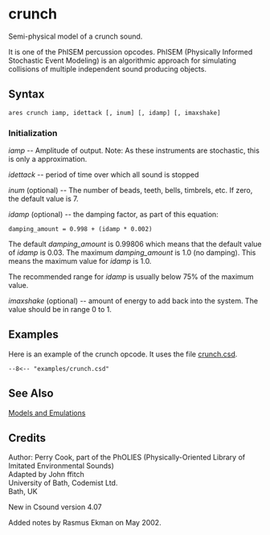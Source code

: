 <!--
id:crunch
category:Signal Generators:Models and Emulations
-->
# crunch
Semi-physical model of a crunch sound.

It is one of the PhISEM percussion opcodes. PhISEM (Physically Informed Stochastic Event Modeling) is an algorithmic approach for simulating collisions of multiple independent sound producing objects.

## Syntax
``` csound-orc
ares crunch iamp, idettack [, inum] [, idamp] [, imaxshake]
```

### Initialization

_iamp_ -- Amplitude of output.  Note: As these instruments are stochastic, this is only a approximation.

_idettack_ -- period of time over which all sound is stopped

_inum_ (optional) -- The number of beads, teeth, bells, timbrels, etc.  If zero, the default value is 7.

_idamp_ (optional) -- the damping factor, as part of this equation:

```
damping_amount = 0.998 + (idamp * 0.002)
```

The default _damping_amount_ is 0.99806 which means that the default value of _idamp_ is 0.03. The maximum _damping_amount_ is 1.0 (no damping). This means the maximum value for _idamp_ is 1.0.

The recommended range for _idamp_ is usually below 75% of the maximum value.

_imaxshake_ (optional) -- amount of energy to add back into the system. The value should be in range 0 to 1.

## Examples

Here is an example of the crunch opcode. It uses the file [crunch.csd](../../examples/crunch.csd).

``` csound-orc title="Example of the crunch opcode." linenums="1"
--8<-- "examples/crunch.csd"
```

## See Also

[Models and Emulations](../../siggen/models)

## Credits

Author: Perry Cook, part of the PhOLIES (Physically-Oriented Library of Imitated Environmental Sounds)<br>
Adapted by John ffitch<br>
University of Bath, Codemist Ltd.<br>
Bath, UK<br>

New in Csound version 4.07

Added notes by Rasmus Ekman on May 2002.
